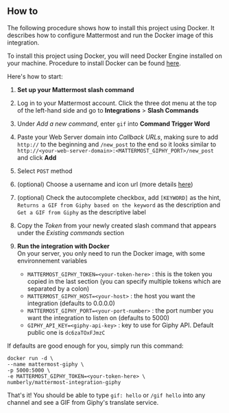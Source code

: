 ## How to
The following procedure shows how to install this project using Docker. It describes how to configure Mattermost and run the Docker image of this integration.

To install this project using Docker, you will need Docker Engine installed on your machine. Procedure to install Docker can be found [here](https://docs.docker.com/engine/installation/).

Here's how to start:

1. **Set up your Mattermost slash command**
 1. Log in to your Mattermost account. Click the three dot menu at the top of the left-hand side and go to **Integrations** > **Slash Commands**
 2. Under *Add a new command*, enter `gif` into **Command Trigger Word**
 3. Paste your Web Server domain into *Callback URLs*, making sure to add `http://` to the beginning and `/new_post` to the end so it looks similar to `http://<your-web-server-domain>:<MATTERMOST_GIPHY_PORT>/new_post` and click **Add**
 4. Select `POST` method
 5. (optional) Choose a username and icon url (more details [here](https://docs.mattermost.com/developer/slash-commands.html#set-up-a-custom-command))
 6. (optional) Check the autocomplete checkbox, add `[KEYWORD]` as the hint, `Returns a GIF from Giphy based on the keyword` as the description and `Get a GIF from Giphy` as the descriptive label
 7. Copy the *Token* from your newly created slash command that appears under the *Existing commands* section

2. **Run the integration with Docker**  
  On your server, you only need to run the Docker image, with some environnement variables
    - `MATTERMOST_GIPHY_TOKEN=<your-token-here>` : this is the token you copied in the last section (you can specify multiple tokens which are separated by a colon)
    - `MATTERMOST_GIPHY_HOST=<your-host>`  : the host you want the integration (defaults to 0.0.0.0)
    - `MATTERMOST_GIPHY_PORT=<your-port-number>` : the port number you want the integration to listen on (defaults to 5000)
    - `GIPHY_API_KEY=<giphy-api-key>` : key to use for Giphy API. Default public one is `dc6zaTOxFJmzC`

  If defaults are good enough for you, simply run this command:
  ```
  docker run -d \
  --name mattermost-giphy \
  -p 5000:5000 \
  -e MATTERMOST_GIPHY_TOKEN=<your-token-here> \
  numberly/mattermost-integration-giphy
  ```

That's it! You should be able to type `gif: hello` or `/gif hello` into any channel and see a GIF from Giphy's translate service.
